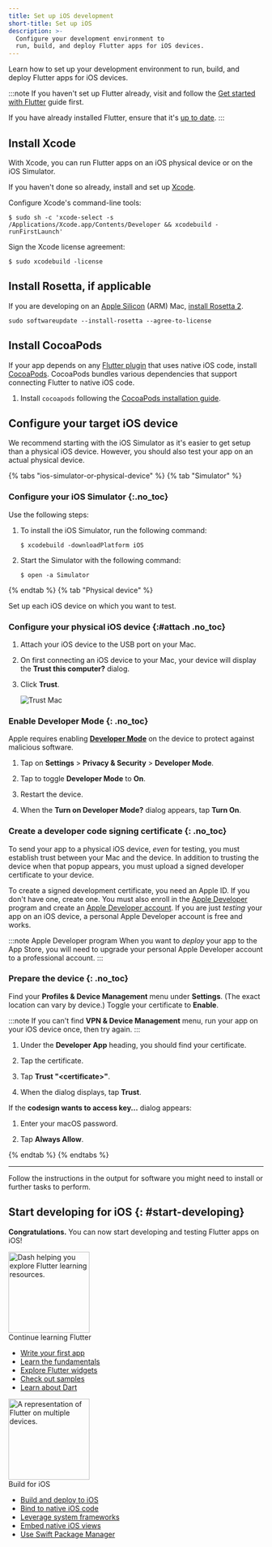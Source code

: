 ```yaml
---
title: Set up iOS development
short-title: Set up iOS
description: >-
  Configure your development environment to
  run, build, and deploy Flutter apps for iOS devices.
---
```


Learn how to set up your development environment
to run, build, and deploy Flutter apps for iOS devices.

:::note
If you haven't set up Flutter already,
visit and follow the [Get started with Flutter][] guide first.

If you have already installed Flutter,
ensure that it's [up to date][].
:::

[Get started with Flutter]: /get-started/install
[up to date]: /install/upgrade

## Install Xcode

With Xcode, you can run Flutter apps on
an iOS physical device or on the iOS Simulator.

If you haven't done so already,
install and set up [Xcode][].

[Xcode]: https://developer.apple.com/xcode/

Configure Xcode's command-line tools:

```console
$ sudo sh -c 'xcode-select -s /Applications/Xcode.app/Contents/Developer && xcodebuild -runFirstLaunch'
```

Sign the Xcode license agreement:

```console
$ sudo xcodebuild -license
```

## Install Rosetta, if applicable

If you are developing on an [Apple Silicon][] (ARM) Mac,
[install Rosetta 2][].

```console
sudo softwareupdate --install-rosetta --agree-to-license
```

[Apple Silicon]: https://support.apple.com/en-us/116943
[install Rosetta 2]: https://support.apple.com/en-us/102527

## Install CocoaPods

If your app depends on any [Flutter plugin][]
that uses native iOS code,
install [CocoaPods][cocoapods].
CocoaPods bundles various dependencies that
support connecting Flutter to native iOS code.

1. Install `cocoapods` following the
   [CocoaPods installation guide][cocoapods].

[cocoapods]: https://guides.cocoapods.org/using/getting-started.html#installation
[Flutter plugin]: /packages-and-plugins/developing-packages#types

## Configure your target iOS device

We recommend starting with the iOS Simulator as
it's easier to get setup than a physical iOS device.
However, you should also test your app on an actual
physical device.

{% tabs "ios-simulator-or-physical-device" %}
{% tab "Simulator" %}

### Configure your iOS Simulator {:.no_toc}

Use the following steps:

1. To install the iOS Simulator, run the following command:

    ```console
    $ xcodebuild -downloadPlatform iOS
    ```

1. Start the Simulator with the following command:

    ```console
    $ open -a Simulator
    ```

{% endtab %}
{% tab "Physical device" %}

Set up each iOS device on which you want to test.

### Configure your physical iOS device {:#attach .no_toc}

1. Attach your iOS device to the USB port on your Mac.

1. On first connecting an iOS device to your Mac,
   your device will display the **Trust this computer?** dialog.

1. Click **Trust**.

   ![Trust Mac][]

### Enable Developer Mode {: .no_toc}

Apple requires enabling **[Developer Mode][]**
on the device to protect against malicious software.

1. Tap on **Settings** <span aria-label="and then">></span>
   **Privacy & Security** <span aria-label="and then">></span>
   **Developer Mode**.

1. Tap to toggle **Developer Mode** to **On**.

1. Restart the device.

1. When the **Turn on Developer Mode?** dialog appears,
   tap **Turn On**.

### Create a developer code signing certificate {: .no_toc}

To send your app to a physical iOS device,
_even_ for testing, you must establish trust
between your Mac and the device.
In addition to trusting the device when that
popup appears, you must upload a signed
developer certificate to your device.

To create a signed development certificate,
you need an Apple ID.
If you don't have one, create one.
You must also enroll in the [Apple Developer][] program
and create an [Apple Developer account][]. If you
are just _testing_ your app on an iOS device,
a personal Apple Developer account is free and works.

:::note Apple Developer program
When you want to _deploy_ your app to the
App Store, you will need to upgrade your
personal Apple Developer account to
a professional account.
:::

### Prepare the device {: .no_toc}

Find your **Profiles & Device Management** menu under
**Settings**. (The exact location can vary by device.)
Toggle your certificate to **Enable**.

:::note
If you can't find **VPN & Device Management** menu,
run your app on your iOS device once, then try again.
:::

1. Under the **Developer App** heading,
   you should find your certificate.

1. Tap the certificate.

1. Tap **Trust "&lt;certificate&gt;"**.

1. When the dialog displays, tap **Trust**.

If the **codesign wants to access key...** dialog appears:

1. Enter your macOS password.

1. Tap **Always Allow**.

[Trust Mac]: /assets/images/docs/setup/trust-computer.png
[Developer Mode]: {{site.apple-dev}}/documentation/xcode/enabling-developer-mode-on-a-device
[Apple Developer]: {{site.apple-dev}}/programs/
[Apple Developer account]: {{site.apple-dev}}/account

{% endtab %}
{% endtabs %}

---


Follow the instructions in the output for software
you might need to install or further tasks to perform.

## Start developing for iOS {: #start-developing}

**Congratulations.**
You can now start developing and testing Flutter apps on iOS!

<div class="card-grid link-cards">
  <div class="card filled-card list-card">
    <div class="card-leading">
      <img src="/assets/images/decorative/pointing-the-way.png" height="160" aria-hidden="true" alt="Dash helping you explore Flutter learning resources.">
    </div>
    <div class="card-header">
      <span class="card-title">Continue learning Flutter</span>
    </div>
    <div class="card-content">
      <ul>
        <li>
          <a class="text-button" href="/get-started/codelab">Write your first app</a>
        </li>
        <li>
          <a class="text-button" href="/get-started/fundamentals">Learn the fundamentals</a>
        </li>
        <li>
          <a class="text-button" href="https://www.youtube.com/watch?v=b_sQ9bMltGU&list=PLjxrf2q8roU23XGwz3Km7sQZFTdB996iG">Explore Flutter widgets</a>
        </li>
        <li>
          <a class="text-button" href="/reference/learning-resources">Check out samples</a>
        </li>
        <li>
          <a class="text-button" href="/resources/bootstrap-into-dart">Learn about Dart</a>
        </li>
      </ul>
    </div>
  </div>
  <div class="card filled-card list-card">
    <div class="card-leading">
      <img src="/assets/images/decorative/flutter-on-phone.svg" height="160" aria-hidden="true" alt="A representation of Flutter on multiple devices.">
    </div>
    <div class="card-header">
      <span class="card-title">Build for iOS</span>
    </div>
    <div class="card-content">
      <ul>
        <li>
          <a class="text-button" href="/deployment/ios">Build and deploy to iOS</a>
        </li>
        <li>
          <a class="text-button" href="/platform-integration/ios/c-interop">Bind to native iOS code</a>
        </li>
        <li>
          <a class="text-button" href="/platform-integration/ios/apple-frameworks">Leverage system frameworks</a>
        </li>
        <li>
          <a class="text-button" href="/platform-integration/ios/platform-views">Embed native iOS views</a>
        </li>
        <li>
          <a class="text-button" href="/packages-and-plugins/swift-package-manager/for-app-developers">Use Swift Package Manager</a>
        </li>
      </ul>
    </div>
  </div>
</div>

